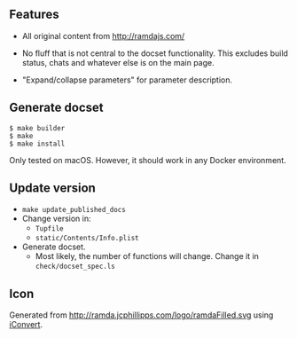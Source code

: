 
## Features


* All original content from http://ramdajs.com/
* No fluff that is not central to the docset functionality. This excludes build status, chats and whatever else is on the main page.

* "Expand/collapse parameters" for parameter description.


## Generate docset

    $ make builder
    $ make
    $ make install

Only tested on macOS. However, it should work in any Docker environment.


## Update version

* `make update_published_docs`
* Change version in:
    * `Tupfile`
    * `static/Contents/Info.plist`
* Generate docset.
    * Most likely, the number of functions will change. Change it in `check/docset_spec.ls`


## Icon

Generated from <http://ramda.jcphillipps.com/logo/ramdaFilled.svg> using [iConvert](http://iconverticons.com/online/).

